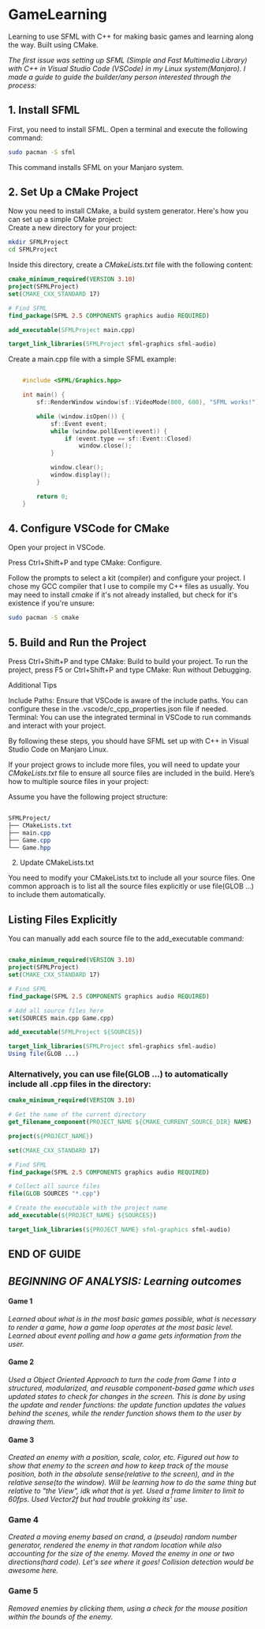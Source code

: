 # GameLearning

Learning to use SFML with C++ for making basic games and learning along the way. Built using CMake.

_The first issue was setting up SFML (Simple and Fast Multimedia Library) with C++ in Visual Studio Code (VSCode) in my Linux system(Manjaro).
I made a guide to guide the builder/any person interested through the process:_

## 1. Install SFML

First, you need to install SFML. Open a terminal and execute the following command:

```sh
sudo pacman -S sfml
```

This command installs SFML on your Manjaro system.

## 2. Set Up a CMake Project

Now you need to install CMake, a build system generator. Here's how you can set up a simple CMake project:<br/>
Create a new directory for your project:

```sh
mkdir SFMLProject
cd SFMLProject
```

Inside this directory, create a _CMakeLists.txt_ file with the following content:

```cmake
cmake_minimum_required(VERSION 3.10)
project(SFMLProject)
set(CMAKE_CXX_STANDARD 17)

# Find SFML
find_package(SFML 2.5 COMPONENTS graphics audio REQUIRED)

add_executable(SFMLProject main.cpp)

target_link_libraries(SFMLProject sfml-graphics sfml-audio)
```

Create a main.cpp file with a simple SFML example:

```cpp

    #include <SFML/Graphics.hpp>

    int main() {
        sf::RenderWindow window(sf::VideoMode(800, 600), "SFML works!");

        while (window.isOpen()) {
            sf::Event event;
            while (window.pollEvent(event)) {
                if (event.type == sf::Event::Closed)
                    window.close();
            }

            window.clear();
            window.display();
        }

        return 0;
    }
```

## 4. Configure VSCode for CMake

Open your project in VSCode.

Press Ctrl+Shift+P and type CMake: Configure.

Follow the prompts to select a kit (compiler) and configure your project. I chose my GCC compiler that I use to compile my C++ files as usually. You may need to install _cmake_ if it's not already installed, but check for it's existence if you're unsure:

```sh
sudo pacman -S cmake
```

## 5. Build and Run the Project

Press Ctrl+Shift+P and type CMake: Build to build your project.
To run the project, press F5 or Ctrl+Shift+P and type CMake: Run without Debugging.

Additional Tips

Include Paths: Ensure that VSCode is aware of the include paths. You can configure these in the .vscode/c_cpp_properties.json file if needed.
Terminal: You can use the integrated terminal in VSCode to run commands and interact with your project.

By following these steps, you should have SFML set up with C++ in Visual Studio Code on Manjaro Linux.

If your project grows to include more files, you will need to update your _CMakeLists.txt_ file to ensure all source files are included in the build. Here’s how to multiple source files in your project:

Assume you have the following project structure:

```css

SFMLProject/
├── CMakeLists.txt
├── main.cpp
├── Game.cpp
└── Game.hpp
```

2. Update CMakeLists.txt

You need to modify your CMakeLists.txt to include all your source files. One common approach is to list all the source files explicitly or use file(GLOB ...) to include them automatically.

## Listing Files Explicitly

You can manually add each source file to the add_executable command:

```cmake

cmake_minimum_required(VERSION 3.10)
project(SFMLProject)
set(CMAKE_CXX_STANDARD 17)

# Find SFML
find_package(SFML 2.5 COMPONENTS graphics audio REQUIRED)

# Add all source files here
set(SOURCES main.cpp Game.cpp)

add_executable(SFMLProject ${SOURCES})

target_link_libraries(SFMLProject sfml-graphics sfml-audio)
Using file(GLOB ...)
```

### Alternatively, you can use file(GLOB ...) to automatically include all .cpp files in the directory:

```cmake
cmake_minimum_required(VERSION 3.10)

# Get the name of the current directory
get_filename_component(PROJECT_NAME ${CMAKE_CURRENT_SOURCE_DIR} NAME)

project(${PROJECT_NAME})

set(CMAKE_CXX_STANDARD 17)

# Find SFML
find_package(SFML 2.5 COMPONENTS graphics audio REQUIRED)

# Collect all source files
file(GLOB SOURCES "*.cpp")

# Create the executable with the project name
add_executable(${PROJECT_NAME} ${SOURCES})

target_link_libraries(${PROJECT_NAME} sfml-graphics sfml-audio)
```

## END OF GUIDE
## *BEGINNING OF ANALYSIS: Learning outcomes*

#### Game 1

*Learned about what is in the most basic games possible, what is necessary to render a game, how a game loop operates at the most basic level. Learned about event polling and how a game gets information from the user.*

#### Game 2

*Used a Object Oriented Approach to turn the code from Game 1 into a structured, modularized, and reusable component-based game which uses updated states to check for changes in the screen. This is done by using the update and render functions: the update function updates the values behind the scenes, while the render function shows them to the user by drawing them.*

#### Game 3

*Created an enemy with a position, scale, color, etc. Figured out how to show that enemy to the screen and how to keep track of the mouse position, both in the absolute sense(relative to the screen), and in the relative sense(to the window). Will be learning how to do the same thing but relative to "the View", idk what that is yet. Used a frame limiter to limit to 60fps. Used Vector2f but had trouble grokking its' use.*

### Game 4
*Created a moving enemy based on crand, a (pseudo) random number generator, rendered the enemy in that random location while also accounting for the size of the enemy. Moved the enemy in one or two directions(hard code). Let's see where it goes! Collision detection would be awesome here.*

### Game 5 
*Removed enemies by clicking them, using a check for the mouse position within the bounds of the enemy.*